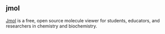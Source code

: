 ## jmol
[Jmol](http://jmol.sourceforge.net/) is a free, open source molecule viewer for students, educators, and researchers in chemistry and biochemistry.
